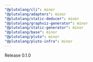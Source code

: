 ```yaml
---
"@plutolang/cli": minor
"@plutolang/adapters": minor
"@plutolang/static-deducer": minor
"@plutolang/graphviz-generator": minor
"@plutolang/static-generator": minor
"@plutolang/base": minor
"@plutolang/pluto": minor
"@plutolang/pluto-infra": minor
---
```


Release 0.1.0
